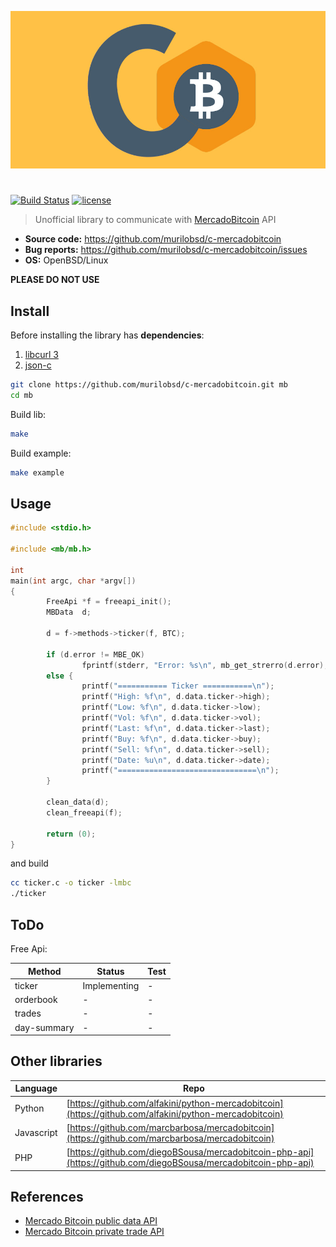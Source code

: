 <p align="center">
	<img src="https://raw.githubusercontent.com/murilobsd/c-mercadobitcoin/master/assets/mbc.jpg">
</p>

# 

[![Build Status](https://img.shields.io/travis/murilobsd/c-mercadobitcoin/master?style=for-the-badge)](https://travis-ci.org/murilobsd/c-mercadobitcoin)
[![license](https://img.shields.io/badge/License-BSD-blue.svg?style=for-the-badge)](LICENSE)

> Unofficial library to communicate with [MercadoBitcoin][3] API

- **Source code:** https://github.com/murilobsd/c-mercadobitcoin
- **Bug reports:** https://github.com/murilobsd/c-mercadobitcoin/issues
- **OS:** OpenBSD/Linux

**PLEASE DO NOT USE**

## Install

Before installing the library has **dependencies**:

1. [libcurl 3](1) 
2. [json-c](2)


```bash
git clone https://github.com/murilobsd/c-mercadobitcoin.git mb
cd mb
```

Build lib:

```bash
make
```

Build example:

```bash
make example
```

## Usage

```c
#include <stdio.h>

#include <mb/mb.h>

int
main(int argc, char *argv[])
{
		FreeApi *f = freeapi_init();
		MBData	d;

		d = f->methods->ticker(f, BTC);

		if (d.error != MBE_OK)
				fprintf(stderr, "Error: %s\n", mb_get_strerro(d.error);
		else {
				printf("=========== Ticker ===========\n");
				printf("High: %f\n", d.data.ticker->high);
				printf("Low: %f\n", d.data.ticker->low);
				printf("Vol: %f\n", d.data.ticker->vol);
				printf("Last: %f\n", d.data.ticker->last);
				printf("Buy: %f\n", d.data.ticker->buy);
				printf("Sell: %f\n", d.data.ticker->sell);
				printf("Date: %u\n", d.data.ticker->date);
				printf("===============================\n");
		}

		clean_data(d);
		clean_freeapi(f);
		
		return (0);
}
```

and build

```bash
cc ticker.c -o ticker -lmbc
./ticker
```

## ToDo

Free Api:

|Method|Status|Test|
|------|------|----|
|ticker|Implementing|-|
|orderbook|-|-|
|trades|-|-|
|day-summary|-|-|

## Other libraries

|Language|Repo|
|--------|----|
|Python|[https://github.com/alfakini/python-mercadobitcoin](https://github.com/alfakini/python-mercadobitcoin)|
|Javascript|[https://github.com/marcbarbosa/mercadobitcoin](https://github.com/marcbarbosa/mercadobitcoin)|
|PHP|[https://github.com/diegoBSousa/mercadobitcoin-php-api](https://github.com/diegoBSousa/mercadobitcoin-php-api)|


## References

- [Mercado Bitcoin public data API](https://www.mercadobitcoin.com.br/api-doc)
- [Mercado Bitcoin private trade API](https://www.mercadobitcoin.com.br/trade-api)


[1]: https://curl.haxx.se
[2]: http://json-c.github.io/json-c/
[3]: https://www.mercadobitcoin.com.br

